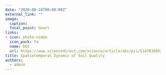 ```yaml
---
date: "2020-08-24T00:00:00Z"
external_link: ""
image:
  caption: 
  focal_point: Smart
links:
- icon: photo-video
  icon_pack: fa
  name: DOI
  url: https://www.sciencedirect.com/science/article/abs/pii/S1470160X20306737
title: Spatiotemporal Dynamic of Soil Quality
authors: 
  - admin
---
```

